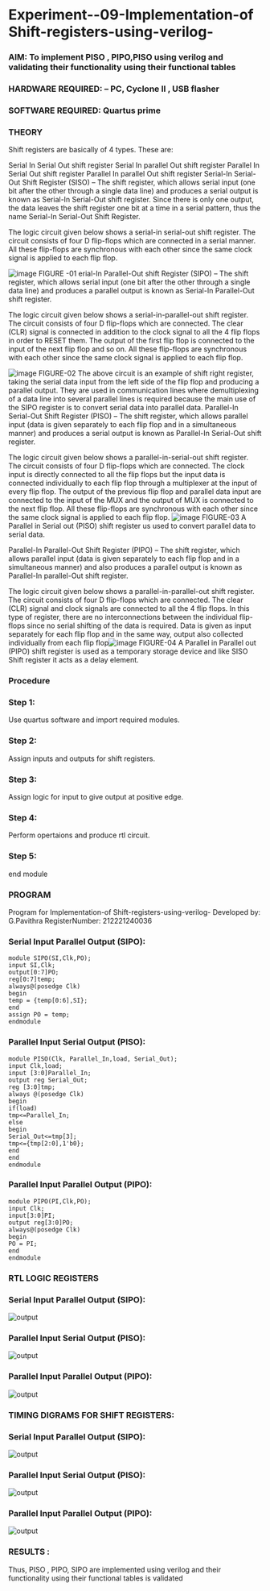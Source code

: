 
# Experiment--09-Implementation-of Shift-registers-using-verilog-
### AIM: To implement PISO , PIPO,PISO  using verilog and validating their functionality using their functional tables
### HARDWARE REQUIRED:  – PC, Cyclone II , USB flasher
### SOFTWARE REQUIRED:   Quartus prime
### THEORY 
Shift registers are basically of 4 types. These are:

Serial In Serial Out shift register
Serial In parallel Out shift register
Parallel In Serial Out shift register
Parallel In parallel Out shift register
Serial-In Serial-Out Shift Register (SISO) –
The shift register, which allows serial input (one bit after the other through a single data line) and produces a serial output is known as Serial-In Serial-Out shift register. Since there is only one output, the data leaves the shift register one bit at a time in a serial pattern, thus the name Serial-In Serial-Out Shift Register.

The logic circuit given below shows a serial-in serial-out shift register. The circuit consists of four D flip-flops which are connected in a serial manner. All these flip-flops are synchronous with each other since the same clock signal is applied to each flip flop.

![image](https://user-images.githubusercontent.com/36288975/172337366-540cc45e-11fe-4cce-9503-560dc704bc7d.png)
FIGURE -01 
erial-In Parallel-Out shift Register (SIPO) –
The shift register, which allows serial input (one bit after the other through a single data line) and produces a parallel output is known as Serial-In Parallel-Out shift register.

The logic circuit given below shows a serial-in-parallel-out shift register. The circuit consists of four D flip-flops which are connected. The clear (CLR) signal is connected in addition to the clock signal to all the 4 flip flops in order to RESET them. The output of the first flip flop is connected to the input of the next flip flop and so on. All these flip-flops are synchronous with each other since the same clock signal is applied to each flip flop.

![image](https://user-images.githubusercontent.com/36288975/172337438-03416c7e-7c9d-4939-ba34-c355b9fc79c5.png)
FIGURE-02
The above circuit is an example of shift right register, taking the serial data input from the left side of the flip flop and producing a parallel output. They are used in communication lines where demultiplexing of a data line into several parallel lines is required because the main use of the SIPO register is to convert serial data into parallel data.
Parallel-In Serial-Out Shift Register (PISO) –
The shift register, which allows parallel input (data is given separately to each flip flop and in a simultaneous manner) and produces a serial output is known as Parallel-In Serial-Out shift register.

The logic circuit given below shows a parallel-in-serial-out shift register. The circuit consists of four D flip-flops which are connected. The clock input is directly connected to all the flip flops but the input data is connected individually to each flip flop through a multiplexer at the input of every flip flop. The output of the previous flip flop and parallel data input are connected to the input of the MUX and the output of MUX is connected to the next flip flop. All these flip-flops are synchronous with each other since the same clock signal is applied to each flip flop.
![image](https://user-images.githubusercontent.com/36288975/172337544-1632407f-1743-4b17-b480-00663d01e59f.png)
FIGURE-03
A Parallel in Serial out (PISO) shift register us used to convert parallel data to serial data.

Parallel-In Parallel-Out Shift Register (PIPO) –
The shift register, which allows parallel input (data is given separately to each flip flop and in a simultaneous manner) and also produces a parallel output is known as Parallel-In parallel-Out shift register.

The logic circuit given below shows a parallel-in-parallel-out shift register. The circuit consists of four D flip-flops which are connected. The clear (CLR) signal and clock signals are connected to all the 4 flip flops. In this type of register, there are no interconnections between the individual flip-flops since no serial shifting of the data is required. Data is given as input separately for each flip flop and in the same way, output also collected individually from each flip flop![image](https://user-images.githubusercontent.com/36288975/172337661-babb1f90-6286-4d14-8cbd-26a380ee085e.png)
FIGURE-04
A Parallel in Parallel out (PIPO) shift register is used as a temporary storage device and like SISO Shift register it acts as a delay element.

### Procedure
### Step 1:
Use quartus software and import required modules.
### Step 2:
Assign inputs and outputs for shift registers.
### Step 3:
Assign logic for input to give output at positive edge.
### Step 4:
Perform opertaions and produce rtl circuit.
### Step 5:
end module
### PROGRAM 
Program for  Implementation-of Shift-registers-using-verilog-
Developed by: G.Pavithra
RegisterNumber: 212221240036
### Serial Input Parallel Output (SIPO):

~~~
module SIPO(SI,Clk,PO);
input SI,Clk;
output[0:7]PO;
reg[0:7]temp;
always@(posedge Clk)
begin
temp = {temp[0:6],SI};
end
assign PO = temp;
endmodule
~~~
### Parallel Input Serial Output (PISO):
~~~
module PISO(Clk, Parallel_In,load, Serial_Out);
input Clk,load;
input [3:0]Parallel_In;
output reg Serial_Out;
reg [3:0]tmp;
always @(posedge Clk)
begin
if(load)
tmp<=Parallel_In;
else
begin
Serial_Out<=tmp[3];
tmp<={tmp[2:0],1'b0};
end
end
endmodule
~~~
### Parallel Input Parallel Output (PIPO):
~~~
module PIPO(PI,Clk,PO);
input Clk;
input[3:0]PI;
output reg[3:0]PO;
always@(posedge Clk)
begin
PO = PI;
end 
endmodule
~~~
### RTL LOGIC  REGISTERS   
### Serial Input Parallel Output (SIPO):
![output](sipo_rtl.png)
### Parallel Input Serial Output (PISO):
![output](piso_rtl.png)
### Parallel Input Parallel Output (PIPO):
![output](pipo_rtl.png)
### TIMING DIGRAMS FOR SHIFT REGISTERS:
### Serial Input Parallel Output (SIPO):
![output](sipo_tt.png)
### Parallel Input Serial Output (PISO):
![output](piso_tt.png)
### Parallel Input Parallel Output (PIPO):
![output](pipo_tt.png)
### RESULTS :
Thus, PISO , PIPO, SIPO are implemented using verilog and their functionality using their functional tables is validated